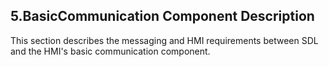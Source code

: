 ## 5.BasicCommunication Component Description  
This section describes the messaging and HMI requirements between SDL and the HMI's basic communication component.

